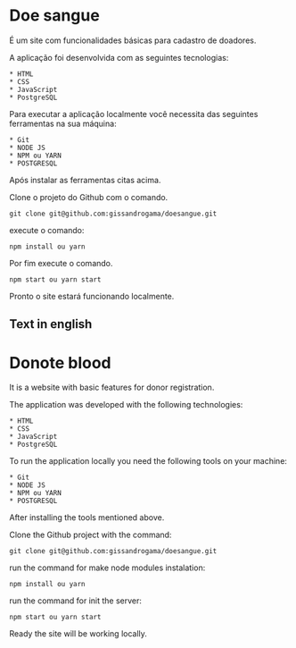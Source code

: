 # Doe sangue

É um site com funcionalidades básicas para cadastro de doadores.

A aplicação foi desenvolvida com as seguintes tecnologias:

    * HTML
    * CSS
    * JavaScript
    * PostgreSQL


Para executar a aplicação localmente você necessita das seguintes ferramentas na sua máquina:

    * Git
    * NODE JS
    * NPM ou YARN
    * POSTGRESQL


Após instalar as ferramentas citas acima. 

Clone o projeto do Github com o comando.
    
`git clone git@github.com:gissandrogama/doesangue.git`
        

execute o comando:
    
`npm install ou yarn`

Por fim execute o comando.
    
`npm start ou yarn start`
    
Pronto o site estará funcionando localmente.

## Text in english

# Donote blood

It is a website with basic features for donor registration.

The application was developed with the following technologies:

    * HTML
    * CSS
    * JavaScript
    * PostgreSQL

To run the application locally you need the following tools on your machine:

    * Git
    * NODE JS
    * NPM ou YARN
    * POSTGRESQL


After installing the tools mentioned above.

Clone the Github project with the command:

`git clone git@github.com:gissandrogama/doesangue.git`

run the command for make node modules instalation:

`npm install ou yarn`

run the command for init the server:

`npm start ou yarn start`

Ready the site will be working locally.